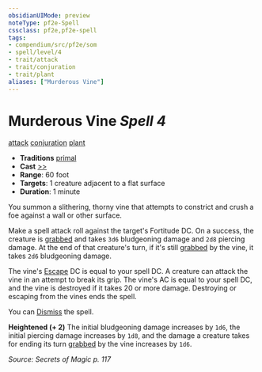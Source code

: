 ```yaml
---
obsidianUIMode: preview
noteType: pf2e-Spell
cssclass: pf2e,pf2e-spell
tags:
- compendium/src/pf2e/som
- spell/level/4
- trait/attack
- trait/conjuration
- trait/plant
aliases: ["Murderous Vine"]
---
```

# Murderous Vine *Spell 4*   
[attack](rules/traits/attack.md "Attack Combat Trait")  [conjuration](rules/traits/conjuration.md "Conjuration School Trait")  [plant](rules/traits/plant.md "Plant Creature Type Trait")  

- **Traditions** [primal](rules/traits/primal.md "Primal Tradition Trait")
- **Cast** [>>](rules/core-rulebook/chapter-9-playing-the-game.md#Actions "Two-Action") 
- **Range**: 60 foot
- **Targets**: 1 creature adjacent to a flat surface
- **Duration**: 1 minute

You summon a slithering, thorny vine that attempts to constrict and crush a foe against a wall or other surface.

Make a spell attack roll against the target's Fortitude DC. On a success, the creature is [grabbed](rules/conditions.md#Grabbed) and takes `3d6` bludgeoning damage and `2d8` piercing damage. At the end of that creature's turn, if it's still [grabbed](rules/conditions.md#Grabbed) by the vine, it takes `2d6` bludgeoning damage.

The vine's [Escape](rules/actions/escape.md) DC is equal to your spell DC. A creature can attack the vine in an attempt to break its grip. The vine's AC is equal to your spell DC, and the vine is destroyed if it takes 20 or more damage. Destroying or escaping from the vines ends the spell.

You can [Dismiss](rules/actions/dismiss.md) the spell.

**Heightened (+ 2)** The initial bludgeoning damage increases by `1d6`, the initial piercing damage increases by `1d8`, and the damage a creature takes for ending its turn [grabbed](rules/conditions.md#Grabbed) by the vine increases by `1d6`.

*Source: Secrets of Magic p. 117*